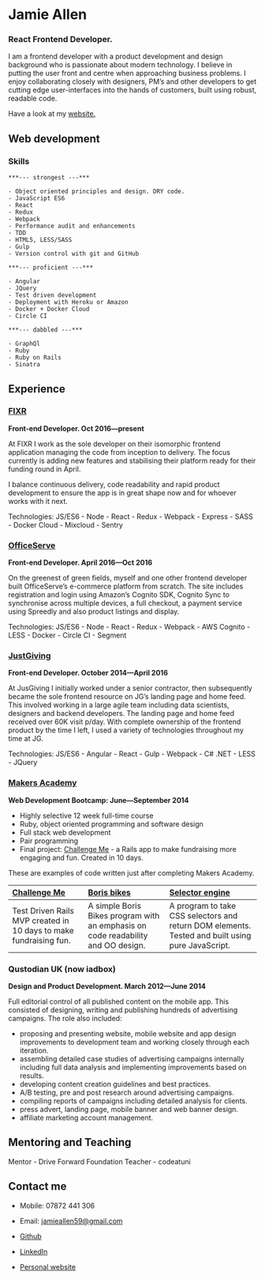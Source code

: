Jamie Allen
===========

### React Frontend Developer.

I am a frontend developer with a product development and design background who is passionate about modern technology. I believe in putting the user front and centre when approaching business problems. I enjoy collaborating closely with designers, PM’s and other developers to get cutting edge user-interfaces into the hands of customers, built using robust, readable code.

Have a look at my [website.](http://www.jamieallen.co.uk/)

Web development
---------------

### Skills

	***--- strongest ---***

	- Object­ oriented principles and design. DRY code.
	- JavaScript ES6
	- React
	- Redux
	- Webpack
	- Performance audit and enhancements
	- TDD
	- HTML5, LESS/SASS
	- Gulp
	- Version control with git and GitHub

	***--- proficient ---***

	- Angular
	- JQuery
	- Test­ driven development
	- Deployment with Heroku or Amazon
	- Docker + Docker Cloud
	- Circle CI

	***--- dabbled ---***

	- GraphQl
	- Ruby
	- Ruby on Rails
	- Sinatra


Experience
----------

### [FIXR]
**Front-end Developer. Oct 2016&mdash;present**

At FIXR I work as the sole developer on their isomorphic frontend application managing the code from inception to delivery. The focus currently is adding new features and stabilising their platform ready for their funding round in April.

I balance continuous delivery, code readability and rapid product development to ensure the app is in great shape now and for whoever works with it next.

Technologies: JS/ES6 - Node - React - Redux - Webpack - Express - SASS - Docker Cloud - Mixcloud - Sentry

### [OfficeServe]
**Front-end Developer. April 2016&mdash;Oct 2016**

On the greenest of green fields, myself and one other frontend developer built OfficeServe’s e-commerce platform from scratch. The site includes registration and login using Amazon’s Cognito SDK, Cognito Sync to synchronise across multiple devices, a full checkout, a payment service using Spreedly and also product listings and display.

Technologies: JS/ES6 - Node - React - Redux - Webpack - AWS Cognito - LESS - Docker - Circle CI - Segment

### [JustGiving]
**Front-end Developer. October 2014&mdash;April 2016**

At JusGiving I initially worked under a senior contractor, then subsequently became the sole frontend resource on JG’s landing page and home feed. This involved working in a large agile team including data scientists, designers and backend developers. The landing page and home feed received over 60K visit p/day.
With complete ownership of the frontend product by the time I left, I used a variety of technologies throughout my time at JG.

Technologies: JS/ES6 - Angular - React - Gulp - Webpack - C# .NET - LESS - JQuery

### [Makers Academy]
**Web Development Bootcamp: June&mdash;September 2014**

  - Highly selective 12 week full-time course
  - Ruby, object oriented programming and software design
  - Full stack web development
  - Pair programming
  - Final project: [Challenge Me] - a Rails app to make fundraising more engaging and fun. Created in 10 days.

  These are examples of code written just after completing Makers Academy.

  | [Challenge Me] | [Boris bikes] | [Selector engine] |
  |:-------------- |:------------- |:------------ |
  | Test Driven Rails MVP created in 10 days to make fundraising fun. | A simple Boris Bikes program with an emphasis on code readability and OO design. | A program to take CSS selectors and return DOM elements. Tested and built using pure JavaScript. |

### Qustodian UK (now iadbox)
**Design and Product Development. March 2012&mdash;June 2014**

Full editorial control of all published content on the mobile app. This consisted of designing, writing and publishing hundreds of advertising campaigns. The role also included:

- proposing and presenting website, mobile website and app design improvements to development team and working closely through each iteration.
- assembling detailed case studies of advertising campaigns internally including full data analysis and implementing improvements based on results.
- developing content creation guidelines and best practices.
- A/B testing, pre and post research around advertising campaigns.
- compiling reports of campaigns including detailed analysis for clients.
- press advert, landing page, mobile banner and web banner design.
- affiliate marketing account management.


Mentoring and Teaching
----------

Mentor - Drive Forward Foundation
Teacher - codeatuni

Contact me
------------

- Mobile: 07872 441 306
- Email: [jamieallen59@gmail.com]
- [Github]
- [LinkedIn]
- [Personal website]

  [Boris bikes]: https://github.com/jamieallen59/boris_bikes
  [Selector engine]: https://github.com/jamieallen59/JQuery_selector_engine
  [Challenge Me]: https://github.com/jamieallen59/challenge_me

  [FIXR]: https://fixr-app.com
  [OfficeServe]: http://www.officeserve.com
  [JustGiving]: http://www.justgiving.com
  [Makers Academy]: http://www.makersacademy.com
  [jamieallen59@gmail.com]: mailto:jamieallen59@gmail.com
  [GitHub]: https://github.com/jamieallen59
  [LinkedIn]: uk.linkedin.com/pub/jamie-allen/49/9bb/577/
  [Personal website]: http://www.jamieallen.co.uk/

  [Nicola Aitken]: https://github.com/aitkenster
  [Toan Nguyen]: https://github.com/yoshdog
  [Chloe Donegan]: https://github.com/csharpd
  [Nikesh Ashar]: https://github.com/nikeshashar
  [Joe Dowdell]: https://github.com/joedowdell
